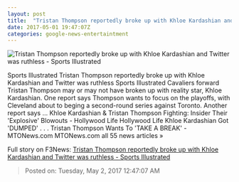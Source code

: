```yaml
---
layout: post
title:  "Tristan Thompson reportedly broke up with Khloe Kardashian and Twitter was ruthless - Sports Illustrated"
date: 2017-05-01 19:47:07Z
categories: google-news-entertaintment
---
```


![Tristan Thompson reportedly broke up with Khloe Kardashian and Twitter was ruthless - Sports Illustrated](https://cdn-s3.si.com/styles/inline_gallery_desktop/s3/images/khloe-kardashian-tristan-thompson.jpg?itok=bcI3w9Na)

Sports Illustrated Tristan Thompson reportedly broke up with Khloe Kardashian and Twitter was ruthless Sports Illustrated Cavaliers forward Tristan Thompson may or may not have broken up with reality star, Khloe Kardashian. One report says Thompson wants to focus on the playoffs, with Cleveland about to beging a second-round series against Toronto. Another report says ... Khloe Kardashian & Tristan Thompson Fighting: Insider Their 'Explosive' Blowouts - Hollywood Life Hollywood Life Khloe Kardashian Got 'DUMPED' . . . Tristan Thompson Wants To 'TAKE A BREAK' - MTONews.com MTONews.com all 55 news articles »


Full story on F3News: [Tristan Thompson reportedly broke up with Khloe Kardashian and Twitter was ruthless - Sports Illustrated](http://www.f3nws.com/n/4ayRxG)

> Posted on: Tuesday, May 2, 2017 12:47:07 AM
